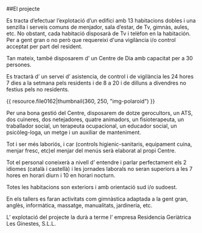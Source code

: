 ##El projecte

Es tracta d’efectuar l’explotació d’un edifici amb 13 habitacions dobles i una senzilla i serveis comuns de menjador, sala d’estar, de Tv, gimnàs, aules, etc. No obstant, cada habitació disposarà de Tv i telèfon en la habitación. Per a gent gran o no però que requereixi d'una vigilància i/o control acceptat per part del resident.

Tan mateix, també disposarem d’ un Centre de Dia amb capacitat per a 30 persones.

Es tractarà d’ un servei d’ asistencia, de control i de vigilància les 24 hores 7 dies a la setmana pels residents i de 8 a 20 i de dilluns a divendres no festius pels no residents.

{{ resource.file0162|thumbnail(360, 250, "img-polaroid") }}

Per una bona gestió del Centre, disposarem de dotze gerocultors, un ATS, dos cuineres, dos netejadores, quatre animadors, un fisioterapeuta, un traballador social, un terapeuta ocupacional, un educador social, un psicòleg-loga, un metge i un auxiliar de manteniment.

Tot i ser més laboriós, i car (controls higienic-sanitaris, equipament cuina, menjar fresc, etc)el menjar del menús serà elaborat al propi Centre.

Tot el personal coneixerà a nivell d’ entendre i parlar perfectament els 2 idiomes (català i castellà) i les jornades laborals no seran superiors a les 7 hores en horari diurn i 10 en horari nocturn.

Totes les habitacions son exteriors i amb orientació sud i/o sudoest.

En els tallers es faran activitats com gimnàstica adaptada a la gent gran, anglès, informàtica, massatge, manualitats, jardineria, etc.

L’ explotació del projecte la durà a terme l’ empresa Residencia Geriàtrica Les Ginestes, S.L.L.